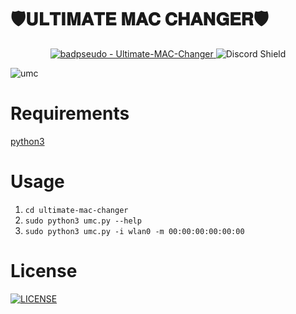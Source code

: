 # 🛡𝐔𝐋𝐓𝐈𝐌𝐀𝐓𝐄 𝐌𝐀𝐂 𝐂𝐇𝐀𝐍𝐆𝐄𝐑🛡

<div align="center">
<a href="https://github.com/badpseudo/Ultimate-MAC-Changer" title="Go to GitHub repo">
  <img src="https://img.shields.io/static/v1?label=badpseudo&message=Ultimate-MAC-Changer&color=purple&logo=github" alt="badpseudo - Ultimate-MAC-Changer">
</a>
  <a href="https://discord.gg/VQUvAVpJPr" style="text-decoration: none;">
  <img src="https://discord.com/api/guilds/1336059889524670534/widget.png?style=shield" alt="Discord Shield"/>
</div>

![umc](https://github.com/user-attachments/assets/41489646-5d9b-4410-a5f6-0280373981db)

# Requirements
[python3](https://www.python.org/downloads/)

# Usage
1. `cd ultimate-mac-changer`
2. `sudo python3 umc.py --help`
3. `sudo python3 umc.py -i wlan0 -m 00:00:00:00:00:00`

# License
<a href="https://github.com/badpseudo/Ultimate-MAC-Changer/blob/main/LICENSE" title="LICENSE">
  <img src="https://img.shields.io/static/v1?label=&message=LICENSE&color=blue&logo=github" alt="LICENSE">
</a>

